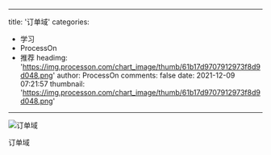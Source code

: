 
---
title: '订单域'
categories: 
 - 学习
 - ProcessOn
 - 推荐
headimg: 'https://img.processon.com/chart_image/thumb/61b17d9707912973f8d9d048.png'
author: ProcessOn
comments: false
date: 2021-12-09 07:21:57
thumbnail: 'https://img.processon.com/chart_image/thumb/61b17d9707912973f8d9d048.png'
---

<div>   
<img class="thumb" alt="订单域" src="https://img.processon.com/chart_image/thumb/61b17d9707912973f8d9d048.png" referrerpolicy="no-referrer">
<p>订单域</p>  
</div>
            